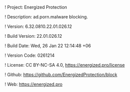 ! Project: Energized Protection

! Description: ad.porn.malware blocking.

! Version: 6.32.0810.22.01.026.12

! Build Version: 22.01.026.12

! Build Date: Wed, 26 Jan 22 12:14:48 +06

! Version Code: 0261214

! License: CC BY-NC-SA 4.0, https://energized.pro/license

! Github: https://github.com/EnergizedProtection/block

! Web: https://energized.pro
